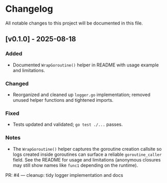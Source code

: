 # Changelog

All notable changes to this project will be documented in this file.

## [v0.1.0] - 2025-08-18

### Added

- Documented `WrapGoroutine()` helper in README with usage example and limitations.

### Changed

- Reorganized and cleaned up `logger.go` implementation; removed unused helper functions
  and tightened imports.

### Fixed

- Tests updated and validated; `go test ./...` passes.

### Notes

- The `WrapGoroutine()` helper captures the goroutine creation callsite so logs
  created inside goroutines can surface a reliable `goroutine_caller` field. See
  the README for usage and limitations (anonymous closures may still show names
  like `func1` depending on the runtime).

PR: #4 — cleanup: tidy logger implementation and docs
